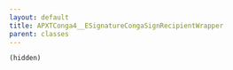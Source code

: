 ```yaml
---
layout: default
title: APXTConga4__ESignatureCongaSignRecipientWrapper
parent: classes
---
```


```(hidden)```
